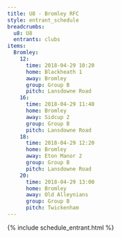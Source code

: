 ```yaml
---
title: U8 - Bromley RFC
style: entrant_schedule
breadcrumbs:
  u8: U8
  entrants: clubs
items:
  Bromley:
    12:
      time: 2018-04-29 10:20
      home: Blackheath 1
      away: Bromley
      group: Group B
      pitch: Lansdowne Road
    16:
      time: 2018-04-29 11:40
      home: Bromley
      away: Sidcup 2
      group: Group B
      pitch: Lansdowne Road
    18:
      time: 2018-04-29 12:20
      home: Bromley
      away: Eton Manor 2
      group: Group B
      pitch: Lansdowne Road
    20:
      time: 2018-04-29 13:00
      home: Bromley
      away: Old Alleynians
      group: Group B
      pitch: Twickenham
---
```


{% include schedule_entrant.html %}
